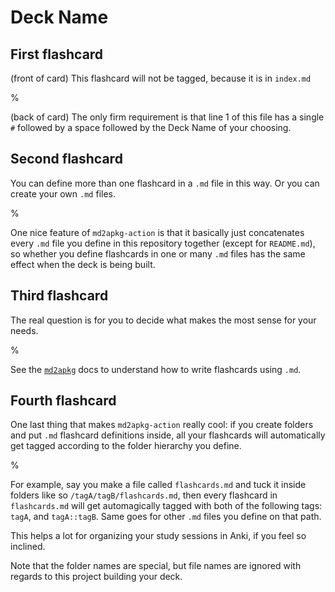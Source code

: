# Deck Name

## First flashcard

(front of card) This flashcard will not be tagged, because it is in `index.md`

%

(back of card) The only firm requirement is that line 1 of this file has a single `#` followed by a space followed by the Deck Name of your choosing.

## Second flashcard

You can define more than one flashcard in a `.md` file in this way. Or you can create your own `.md` files.

%

One nice feature of `md2apkg-action` is that it basically just concatenates every `.md` file you define in this repository together (except for `README.md`), so whether you define flashcards in one or many `.md` files has the same effect when the deck is being built.

## Third flashcard

The real question is for you to decide what makes the most sense for your needs.

%

See the [`md2apkg`](https://github.com/Steve2955/md2apkg) docs to understand how to write flashcards using `.md`.

## Fourth flashcard

One last thing that makes `md2apkg-action` really cool: if you create folders and put `.md` flashcard definitions inside, all your flashcards will automatically get tagged according to the folder hierarchy you define.


%

For example, say you make a file called `flashcards.md` and tuck it inside folders like so `/tagA/tagB/flashcards.md`, then every flashcard in `flashcards.md` will get automagically tagged with both of the following tags: `tagA`, and `tagA::tagB`. Same goes for other `.md` files you define on that path.

This helps a lot for organizing your study sessions in Anki, if you feel so inclined.

Note that the folder names are special, but file names are ignored with regards to this project building your deck.
